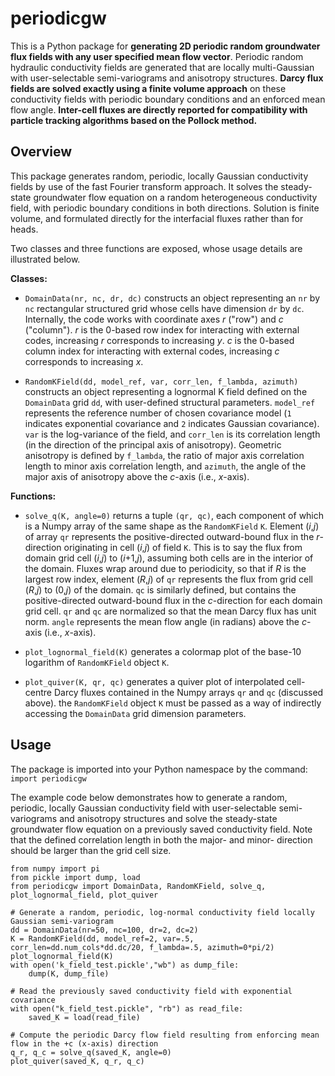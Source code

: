 # periodicgw

This is a Python package for **generating 2D periodic random groundwater flux fields with any user specified mean flow vector**. Periodic random hydraulic conductivity fields are generated that are locally multi-Gaussian with user-selectable semi-variograms and anisotropy structures. **Darcy flux fields are solved exactly using a finite volume approach** on these conductivity fields with periodic boundary conditions and an enforced mean flow angle. **Inter-cell fluxes are directly reported for compatibility with particle tracking algorithms based on the Pollock method.**

## Overview
This package generates random, periodic, locally Gaussian conductivity fields by use of the fast Fourier transform approach. It solves the steady-state groundwater flow equation on a random heterogeneous conductivity field, with periodic boundary conditions in both directions. Solution is finite volume, and formulated directly for the interfacial fluxes rather than for heads. 

Two classes and three functions are exposed, whose usage details are illustrated below.

**Classes:**
- `DomainData(nr, nc, dr, dc)` constructs an object representing an `nr` by `nc` rectangular structured grid whose cells have dimension `dr` by `dc`. Internally, the code works with coordinate axes _r_ ("row") and _c_ ("column"). _r_ is the 0-based row index for interacting with external codes, increasing _r_ corresponds to increasing _y_. _c_ is the 0-based column index for interacting with external codes, increasing _c_ corresponds to increasing _x_.

- `RandomKField(dd, model_ref, var, corr_len, f_lambda, azimuth)` constructs an object representing a lognormal K field defined on the `DomainData` grid `dd`, with user-defined structural parameters. `model_ref` represents the reference number of chosen covariance model (`1` indicates exponential covariance and `2` indicates Gaussian covariance). `var` is the log-variance of the field, and `corr_len` is its correlation length (in the direction of the principal axis of anisotropy). Geometric anisotropy is defined by `f_lambda`, the ratio of major axis correlation length to minor axis correlation length, and `azimuth`, the angle of the major axis of anisotropy above the _c_-axis (i.e., _x_-axis). 

**Functions:**
- `solve_q(K, angle=0)` returns a tuple `(qr, qc)`, each component of which is a Numpy array of the same shape as the `RandomKField` `K`. Element (_i_,_j_) of array `qr` represents the positive-directed outward-bound flux in the _r_-direction originating in cell (_i_,_j_) of field `K`. This is to say the flux from domain grid cell (_i_,_j_) to (_i_+1,_j_), assuming both cells are in the interior of the domain. Fluxes wrap around due to periodicity, so that if _R_ is the largest row index, element (_R_,_j_) of `qr` represents the flux from grid cell (_R_,_j_) to (0,_j_) of the domain. `qc` is similarly defined, but contains the positive-directed outward-bound flux in the _c_-direction for each domain grid cell. `qr` and `qc` are normalized so that the mean Darcy flux has unit norm. `angle` represents the mean flow angle (in radians) above the _c_-axis (i.e., _x_-axis). 

- `plot_lognormal_field(K)` generates a colormap plot of the base-10 logarithm of `RandomKField` object `K`. 

- `plot_quiver(K, qr, qc)` generates a quiver plot of interpolated cell-centre Darcy fluxes contained in the Numpy arrays `qr` and `qc` (discussed above). the `RandomKField` object `K` must be passed as a way of indirectly accessing the `DomainData` grid dimension parameters. 


## Usage 
The package is imported into your Python namespace by the command: `import periodicgw`

The example code below demonstrates how to generate a random, periodic, locally Gaussian conductivity field with user-selectable semi-variograms and anisotropy structures and solve the steady-state groundwater flow equation on a previously saved conductivity field. Note that the defined correlation length in both the major- and minor- direction should be larger than the grid cell size.

	from numpy import pi
	from pickle import dump, load
	from periodicgw import DomainData, RandomKField, solve_q, plot_lognormal_field, plot_quiver

	# Generate a random, periodic, log-normal conductivity field locally Gaussian semi-variogram
	dd = DomainData(nr=50, nc=100, dr=2, dc=2)
	K = RandomKField(dd, model_ref=2, var=.5, corr_len=dd.num_cols*dd.dc/20, f_lambda=.5, azimuth=0*pi/2)
	plot_lognormal_field(K)
	with open('k_field_test.pickle',"wb") as dump_file:
		dump(K, dump_file)

	# Read the previously saved conductivity field with exponential covariance
	with open("k_field_test.pickle", "rb") as read_file:
		saved_K = load(read_file)

	# Compute the periodic Darcy flow field resulting from enforcing mean flow in the +c (x-axis) direction          
	q_r, q_c = solve_q(saved_K, angle=0)
	plot_quiver(saved_K, q_r, q_c) 
